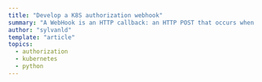 ```yaml
---
title: "Develop a K8S authorization webhook"
summary: "A WebHook is an HTTP callback: an HTTP POST that occurs when something happens; a simple event-notification via HTTP POST. A web application implementing WebHooks will POST a message to a URL when certain things happen."
author: "sylvanld"
template: "article"
topics:
  - authorization
  - kubernetes
  - python
---
```

